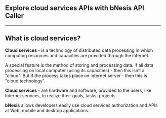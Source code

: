 
## **Explore cloud services APIs with bNesis API Caller**  
-------------------------------------------------------------------------------------

## **What is cloud services?**  

**Cloud services** - is a technology of distributed data processing in which computing resources and capacities are provided through the Internet.

A special feature is the method of storing and processing data. If all data processing on local computer (using its capacities) - then this isn’t a "cloud". But if the process takes place on Internet server - then this is "cloud technology".

**Cloud services** - are hardware and software, provided to the users, like Internet services, to realize their goals, tasks, projects.

**bNesis** allows developers easily use cloud services authorization and APIs at Web, mobile and desktop applications.


